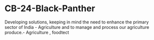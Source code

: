 # CB-24-Black-Panther
Developing solutions, keeping in mind the need to enhance the primary sector of India - Agriculture and to manage and process our agriculture produce.- Agriculture , foodtect 
